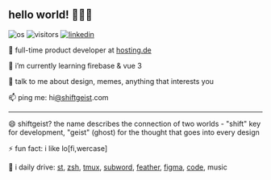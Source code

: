 ## hello world! 👋🐱‍💻

![os](https://img.shields.io/badge/open%20source-%E2%9D%A4-blue) ![visitors](https://visitor-badge.laobi.icu/badge?page_id=shiftgeist) [![linkedin](https://img.shields.io/badge/connect-on%20linkedin-blue)](https://linkedin.com/in/fhungenberg)

🔭 full-time product developer at [hosting.de](https://hosting.de)

🌱 i’m currently learning firebase & vue 3

💬 talk to me about design, memes, anything that interests you

📫 ping me: hi[@shiftgeist](//twitter.com/shiftgeist).com

---

😄 shiftgeist? the name describes the connection of two worlds - "shift" key for development, "geist" (ghost) for the thought that goes into every design

⚡ fun fact: i like lo[fi,wercase]

🧰 i daily drive: [st](https://st.suckless.org/), [zsh](https://www.zsh.org/), [tmux](https://github.com/tmux/tmux), [subword](https://github.com/ow--/vscode-subword-navigation), [feather](https://github.com/feathericons/feather), [figma](https://www.figma.com), [code](https://github.com/microsoft/vscode), music 
